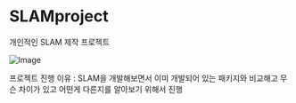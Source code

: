 # SLAMproject
개인적인 SLAM 제작 프로젝트

![Image](https://github.com/user-attachments/assets/6940120f-4c38-4ccf-8147-73274d9ffd9b)

프로젝트 진행 이유 : SLAM을 개발해보면서 이미 개발되어 있는 패키지와 비교해고 무슨 차이가 있고 어떤게 다른지를 알아보기 위해서 진행
